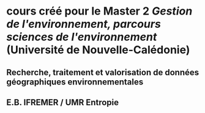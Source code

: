 # cours créé pour le Master 2 *Gestion de l'environnement, parcours sciences de l'environnement* (Université de Nouvelle-Calédonie)

## Recherche, traitement et valorisation de données géographiques environnementales
## E.B. IFREMER / UMR Entropie
